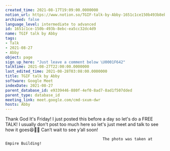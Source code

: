 ```yaml
---
created_time: 2021-08-17T19:09:00.0000000
notion_url: https://www.notion.so/TGIF-talk-by-Abby-1651c1ce150b493b8ebcea5cc32dc4d9
archived: false
language_level: intermediate to advanced
id: 1651c1ce-150b-493b-8ebc-ea5cc32dc4d9
name: TGIF talk by Abby
tags:
- Talk
- 2021-08-27
- Abby
object: page
sign_up_here: "Just leave a comment below \U0001F642"
talktime: 2021-08-27T22:00:00.0000000
last_edited_time: 2021-08-28T03:08:00.0000000
title: TGIF talk by Abby
software: Google Meet
indexDate: 2021-08-27
parent_database_id: e9339446-880f-4ef0-8ad7-8ad1f507dded
parent_type: database_id
meeting_link: meet.google.com/cmd-sxum-dwr
hosts: Abby
---
```




Thank God It's Friday! I just posted this before a day so let's do a FREE TALK!
I usually don't post too much here so let's just meet and talk to see how it goes😆👍🏻
Can’t wait to see y’all soon!



                                               The photo was taken at Empire Building!











